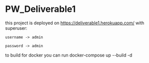 # PW_Deliverable1
this project is deployed on https://deliverable1.herokuapp.com/
with superuser:

    username -> admin
    
    password -> admin

to build for docker you can run 
    docker-compose up --build -d
